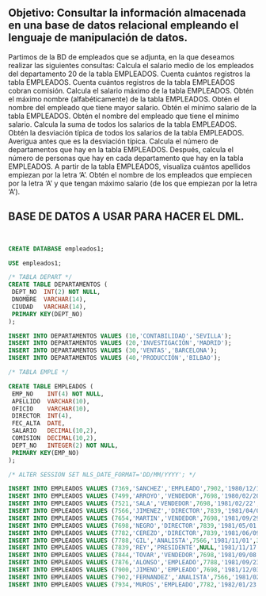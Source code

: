 ## Objetivo: Consultar la información almacenada en una base de datos relacional empleando el lenguaje de manipulación de datos.



Partimos de la BD de empleados que se adjunta, en la que deseamos realizar las siguientes consultas:
Calcula el salario medio de los empleados del departamento 20 de la tabla EMPLEADOS.
Cuenta cuántos registros la tabla EMPLEADOS.
Cuenta cuántos registros de la tabla EMPLEADOS cobran comisión.
Calcula el salario máximo de la tabla EMPLEADOS.
Obtén el máximo nombre (alfabéticamente) de la tabla EMPLEADOS.
Obtén el nombre del empleado que tiene mayor salario.
Obtén el mínimo salario de la tabla EMPLEADOS.
Obtén el nombre del empleado que tiene el mínimo salario.
Calcula la suma de todos los salarios de la tabla EMPLEADOS.
Obtén la desviación típica de todos los salarios de la tabla EMPLEADOS. Averigua antes que es la desviación típica.
Calcula el número de departamentos que hay en la tabla EMPLEADOS. Después,  calcula el número de personas que hay en cada departamento que hay en la tabla EMPLEADOS.
A partir de la tabla EMPLEADOS, visualiza cuántos apellidos empiezan por la letra ‘A’.
Obtén el nombre de los empleados que empiecen por la letra ‘A’ y que tengan máximo salario (de los que empiezan por la letra ‘A’).

## BASE DE DATOS A USAR PARA HACER EL DML.

```sql


CREATE DATABASE empleados1;

USE empleados1;

/* TABLA DEPART */
CREATE TABLE DEPARTAMENTOS (
 DEPT_NO  INT(2) NOT NULL,
 DNOMBRE  VARCHAR(14), 
 CIUDAD   VARCHAR(14),
 PRIMARY KEY(DEPT_NO)
);

INSERT INTO DEPARTAMENTOS VALUES (10,'CONTABILIDAD','SEVILLA');
INSERT INTO DEPARTAMENTOS VALUES (20,'INVESTIGACIÓN','MADRID');
INSERT INTO DEPARTAMENTOS VALUES (30,'VENTAS','BARCELONA');
INSERT INTO DEPARTAMENTOS VALUES (40,'PRODUCCIÓN','BILBAO');

/* TABLA EMPLE */

CREATE TABLE EMPLEADOS (
 EMP_NO    INT(4) NOT NULL,
 APELLIDO  VARCHAR(10),
 OFICIO    VARCHAR(10),
 DIRECTOR  INT(4),
 FEC_ALTA  DATE,
 SALARIO   DECIMAL(10,2),
 COMISION  DECIMAL(10,2),
 DEPT_NO   INTEGER(2) NOT NULL,
 PRIMARY KEY(EMP_NO)
);

/* ALTER SESSION SET NLS_DATE_FORMAT='DD/MM/YYYY'; */

INSERT INTO EMPLEADOS VALUES (7369,'SANCHEZ','EMPLEADO',7902,'1980/12/17',104000,NULL,20);
INSERT INTO EMPLEADOS VALUES (7499,'ARROYO','VENDEDOR',7698,'1980/02/20',208000,39000,30);
INSERT INTO EMPLEADOS VALUES (7521,'SALA','VENDEDOR',7698,'1981/02/22',162500,65000,30);
INSERT INTO EMPLEADOS VALUES (7566,'JIMENEZ','DIRECTOR',7839,'1981/04/02',386750,NULL,20);
INSERT INTO EMPLEADOS VALUES (7654,'MARTIN','VENDEDOR',7698,'1981/09/29',162500,182000,30);
INSERT INTO EMPLEADOS VALUES (7698,'NEGRO','DIRECTOR',7839,'1981/05/01',370500,NULL,30);
INSERT INTO EMPLEADOS VALUES (7782,'CEREZO','DIRECTOR',7839,'1981/06/09',318500,NULL,10);
INSERT INTO EMPLEADOS VALUES (7788,'GIL','ANALISTA',7566,'1981/11/01',390000,NULL,20);
INSERT INTO EMPLEADOS VALUES (7839,'REY','PRESIDENTE',NULL,'1981/11/17',650000,NULL,10);
INSERT INTO EMPLEADOS VALUES (7844,'TOVAR','VENDEDOR',7698,'1981/09/08',195000,0,30);
INSERT INTO EMPLEADOS VALUES (7876,'ALONSO','EMPLEADO',7788,'1981/09/23',143000,NULL,20);
INSERT INTO EMPLEADOS VALUES (7900,'JIMENO','EMPLEADO',7698,'1981/12/03',123500,NULL,30);
INSERT INTO EMPLEADOS VALUES (7902,'FERNANDEZ','ANALISTA',7566,'1981/02/03',390000,NULL,20);
INSERT INTO EMPLEADOS VALUES (7934,'MUROS','EMPLEADO',7782,'1982/01/23',169000,NULL,10);
